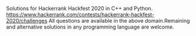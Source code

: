 Solutions for Hackerrank Hackfest 2020 in C++ and Python.
https://www.hackerrank.com/contests/hackerrank-hackfest-2020/challenges
All questions are available in the above domain.Remaining and alternative solutions in any programming language are welcome.
